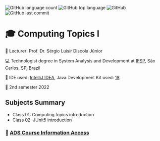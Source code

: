 ![GitHub language count](https://img.shields.io/github/languages/count/jmmarao/ws-computing-topics-I)
![GitHub top language](https://img.shields.io/github/languages/top/jmmarao/ws-computing-topics-I)
![GitHub](https://img.shields.io/github/license/jmmarao/ws-computing-topics-I)
![GitHub last commit](https://img.shields.io/github/last-commit/jmmarao/ws-computing-topics-I)

# :mortar_board: Computing Topics I

:triangular_flag_on_post: Lecturer: Prof. Dr. Sérgio Luisir Discola Júnior

:computer: Technologist degree in System Analysis and Development at [IFSP](https://www.ifsp.edu.br/), São Carlos, SP, Brazil

:ticket: IDE used: [IntelliJ IDEA](https://www.jetbrains.com/pt-br/idea/), Java Development Kit used: [18](https://www.oracle.com/java/technologies/downloads/)

:calendar: 2nd semester 2022

## Subjects Summary

- Class 01: Computing topics introduction
- Class 02: JUnit5 introduction
### :link: [ADS Course Information Access](https://scl.ifsp.edu.br/index.php/cursos.html?id=116:ads&catid=61)